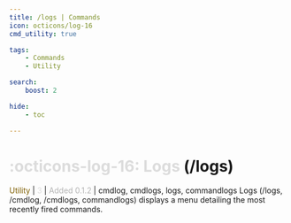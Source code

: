 ```yaml
---
title: /logs | Commands
icon: octicons/log-16
cmd_utility: true

tags:
    - Commands
    - Utility

search:
    boost: 2

hide:
    - toc

---
```

# <p style="color: rgb(220,220,220); display: inline;">:octicons-log-16: Logs</p> (/logs)
<div style="display:inline;">
<p style="color: #7F5F02; display: inline;">Utility</p> | <p style="color: rgb(220,220,220); display: inline;">3</p> | <p style="color: rgb(180,180,180); display: inline;"> Added 0.1.2</p> | cmdlog, cmdlogs, logs, commandlogs
</div>
Logs (/logs, /cmdlog, /cmdlogs, commandlogs) displays a menu detailing the most recently fired commands. 

<!-- ## See Also -->
<!-- * [:octicons-log-16: /prompt-asset](/Commands/specifics/prompt-asset/) -->